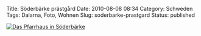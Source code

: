 Title: Söderbärke prästgård
Date: 2010-08-08 08:34
Category: Schweden
Tags: Dalarna, Foto, Wohnen
Slug: soderbarke-prastgard
Status: published

[![Das Pfarrhaus in
Söderbärke](/pic/soderbprastg_s.jpg "Das Pfarrhaus in Söderbärke")](/pic/soderbprastg_l.jpg)


